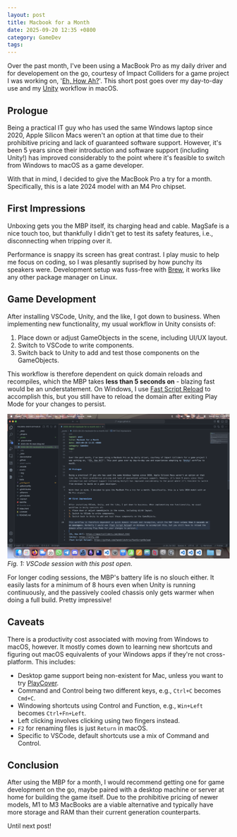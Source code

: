 ```yaml
---
layout: post
title: Macbook for a Month
date: 2025-09-20 12:35 +0800
category: GameDev
tags:
---
```


Over the past month, I've been using a MacBook Pro as my daily driver and for developement on the go, courtesy of Impact Colliders for a game project I was working on, '[Eh, How Ah?]'. This short post goes over my day-to-day use and my [Unity] workflow in macOS.

## Prologue

Being a practical IT guy who has used the same Windows laptop since 2020, Apple Silicon Macs weren't an option at that time due to their prohibitive pricing and lack of guaranteed software support. However, it's been 5 years since their introduction and software support (including Unity!) has improved considerably to the point where it's feasible to switch from Windows to macOS as a game developer.

With that in mind, I decided to give the MacBook Pro a try for a month. Specifically, this is a late 2024 model with an M4 Pro chipset.

## First Impressions

Unboxing gets you the MBP itself, its charging head and cable. MagSafe is a nice touch too, but thankfully I didn't get to test its safety features, i.e., disconnecting when tripping over it.

Performance is snappy its screen has great contrast. I play music to help me focus on coding, so I was plesantly suprised by how punchy its speakers were.
Development setup was fuss-free with [Brew], it works like any other package manager on Linux.

## Game Development

After installing VSCode, Unity, and the like, I got down to business. When implementing new functionality, my usual workflow in Unity consists of:
1. Place down or adjust GameObjects in the scene, including UI/UX layout.
2. Switch to VSCode to write components.
3. Switch back to Unity to add and test those components on the GameObjects.

This workflow is therefore dependent on quick domain reloads and recompiles, which the MBP takes **less than 5 seconds on** - blazing fast would be an understatement.
On Windows, I use [Fast Script Reload] to accomplish this, but you still have to reload the domain after exiting Play Mode for your changes to persist.

![Screenshot of writing this post in VSCode](/assets/img/mfam-1.png)
*Fig. 1: VSCode session with this post open.*

For longer coding sessions, the MBP's battery life is no slouch either. It easily lasts for a minimum of 8 hours even when Unity is running continuously, and the passively cooled chassis only gets warmer when doing a full build. Pretty impressive!

## Caveats

There is a productivity cost associated with moving from Windows to macOS, however. It mostly comes down to learning new shortcuts and figuring out macOS equivalents of your Windows apps if they're not cross-platform. This includes:
* Desktop game support being non-existent for Mac, unless you want to try [PlayCover].
* Command and Control being two different keys, e.g., `Ctrl+C` becomes `Cmd+C`.
* Windowing shortcuts using Control and Function, e.g., `Win+Left` becomes `Ctrl+Fn+Left`.
* Left clicking involves clicking using two fingers instead.
* `F2` for renaming files is just `Return` in macOS.
* Specific to VSCode, default shortcuts use a mix of Command and Control.

## Conclusion

After using the MBP for a month, I would recommend getting one for game development on the go, maybe paired with a desktop machine or server at home for building the game itself. Due to the prohibitive pricing of newer models, M1 to M3 MacBooks are a viable alternative and typically have more storage and RAM than their current generation counterparts.

Until next post!

[Eh, How Ah?]: https://impactcolliders.com/about.html
[Brew]: https://brew.sh
[Unity]: https://unity.com
[Fast Script Reload]: https://github.com/handzlikchris/FastScriptReload
[PlayCover]: https://playcover.io